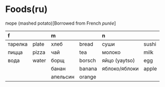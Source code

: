 # Foods\(ru\)



пюре \(mashed potato\)\[Borrowed from French _purée_\]

| f |  | m |  | n |  |
| :--- | :--- | :--- | :--- | :--- | :--- |
| тарелка | plate | хлеб | bread | суши | sushi |
| пицца | pizza | чай | tea | молоко | milk |
| вода | water | борщ | borsch | яйцо \(yaytso\) | egg |
|  |  | банан | banana | яблоко/яблоки | apple |
|  |  | апельсин | orange |  |  |

